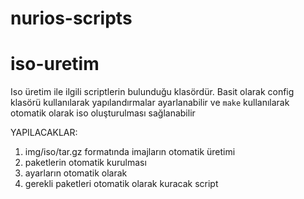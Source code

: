 nurios-scripts
==============

iso-uretim
=============
Iso üretim ile ilgili scriptlerin bulunduğu klasördür. Basit olarak config klasörü kullanılarak yapılandırmalar ayarlanabilir ve `make` kullanılarak otomatik olarak iso oluşturulması sağlanabilir

YAPILACAKLAR: 
1. img/iso/tar.gz formatında imajların otomatik üretimi
2. paketlerin otomatik kurulması
3. ayarların otomatik olarak
4. gerekli paketleri otomatik olarak kuracak script
